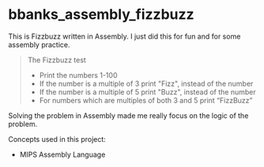 # bbanks_assembly_fizzbuzz

This is Fizzbuzz written in Assembly. I just did this for fun and for some assembly practice.

> The Fizzbuzz test
>
> - Print the numbers 1-100
> - If the number is a multiple of 3 print "Fizz", instead of the number
> - If the number is a multiple of 5 print "Buzz", instead of the number
> - For numbers which are multiples of both 3 and 5 print “FizzBuzz”

Solving the problem in Assembly made me really focus on the logic of the problem.

Concepts used in this project:

- MIPS Assembly Language

